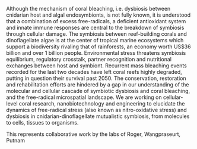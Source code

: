 
Although the mechanism of coral bleaching, i.e. dysbiosis between cnidarian host and algal endosymbionts, is not fully known, it is understood that a combination of excess free-radicals, a deficient antioxidant system and innate immune responses are central to the breakdown of symbiosis through cellular damage. The symbiosis between reef-building corals and dinoflagellate algae is at the center of tropical marine ecosystems which support a biodiversity rivaling that of rainforests, an economy worth US$36 billion and over 1 billion people. Environmental stress threatens symbiosis equilibrium, regulatory crosstalk, partner recognition and nutritional exchanges between host and symbiont. Recurrent mass bleaching events recorded for the last two decades have left coral reefs highly degraded, putting in question their survival past 2050. The conservation, restoration and rehabilitation efforts are hindered by a gap in our understanding of the molecular and cellular cascade of symbiotic dysbiosis and coral bleaching, and the free-radical microspatial landscape. We are working on cellular-level coral research, nanobiotechnology and engineering to elucidate the dynamics of free-radical stress (also known as nitro-oxidative stress) and dysbiosis in cnidarian-dinoflagellate mutualistic symbiosis, from molecules to cells, tissues to organisms.

This represents collaborative work by the labs of Roger, Wangpraseurt, Putnam
